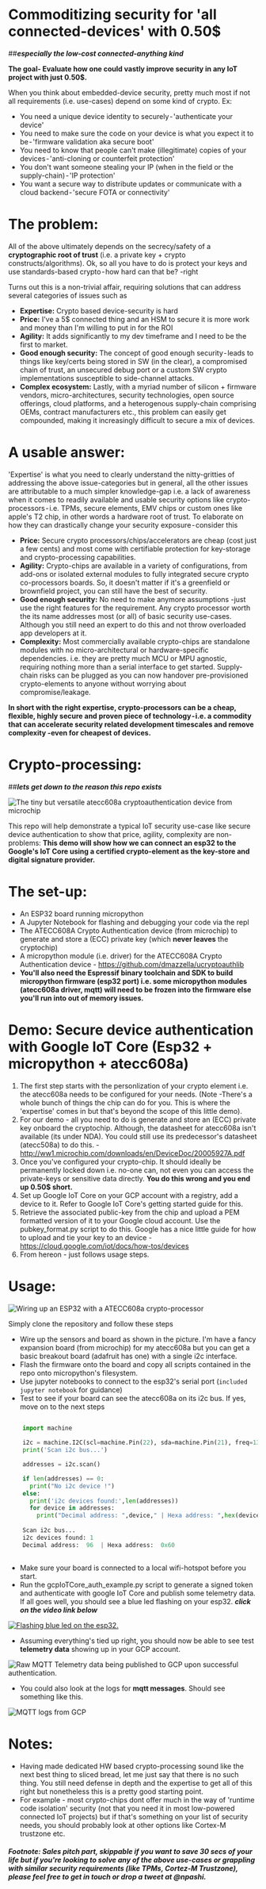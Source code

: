 # Commoditizing security for 'all connected-devices' with 0.50$
##***especially the low-cost connected-anything kind***

**The goal- Evaluate how one could vastly improve security in any IoT project with just 0.50$.** 

When you think about embedded-device security, pretty much most if not all requirements (i.e. use-cases) depend on some kind of crypto. Ex:
- You need a unique device identity to securely - 'authenticate your device'
- You need to make sure the code on your device is what you expect it to be - 'firmware validation aka secure boot'
- You need to know that people can't make (illegitimate) copies of your devices - 'anti-cloning or counterfeit protection'
- You don't want someone stealing your IP (when in the field or the supply-chain) - 'IP protection'
- You want a secure way to distribute updates or communicate with a cloud backend - 'secure FOTA or connectivity'

# The problem:
All of the above ultimately depends on the secrecy/safety of a **cryptographic root of trust** (i.e. a private key + crypto constructs/algorithms). Ok, so all you have to do is protect your keys and use standards-based crypto - how hard can that be? -right

Turns out this is a non-trivial affair, requiring solutions that can address several categories of issues such as
- **Expertise:** Crypto based device-security is hard
- **Price:** I've a 5$ connected thing and an HSM to secure it is more work and money than I'm willing to put in for the ROI
- **Agility:** It adds significantly to my dev timeframe and I need to be the first to market.
- **Good enough security:** The concept of good enough security - leads to things like key/certs being stored in SW (in the clear), a compromised chain of trust, an unsecured debug port or a custom SW crypto implementations susceptible to side-channel attacks.
- **Complex ecosystem:** Lastly, with a myriad number of silicon + firmware vendors, micro-architectures, security technologies, open source offerings, cloud platforms, and a heterogenous supply-chain comprising OEMs, contract manufacturers etc., this problem can easily get compounded, making it increasingly difficult to secure a mix of devices.

# A usable answer:
'Expertise' is what you need to clearly understand the nitty-gritties of addressing the above issue-categories but in general, all the other issues are attributable to a much simpler knowledge-gap i.e. a lack of awareness when it comes to readily available and usable security options like crypto-processors - i.e. TPMs, secure elements, EMV chips or custom ones like apple's T2 chip, in other words a hardware root of trust. To elaborate on how they can drastically change your security exposure - consider this
- **Price:** Secure crypto processors/chips/accelerators are cheap (cost just a few cents) and most come with certifiable protection for key-storage and crypto-processing capabilities.
- **Agility:** Crypto-chips are available in a variety of configurations, from add-ons or isolated external modules to fully integrated secure crypto co-processors boards. So, it doesn't matter if it's a greenfield or brownfield project, you can still have the best of security.
- **Good enough security:** No need to make anymore assumptions -just use the right features for the requirement. Any crypto processor worth the its name addresses most (or all) of basic security use-cases. Although you still need an expert to do this and not throw overloaded app developers at it.
- **Complexity:** Most commercially available crypto-chips are standalone modules with no micro-architectural or hardware-specific dependencies. i.e. they are pretty much MCU or MPU agnostic, requiring nothing more than a serial interface to get started. Supply-chain risks can be plugged as you can now handover pre-provisioned crypto-elements to anyone without worrying about compromise/leakage.

**In short with the right expertise, crypto-processors can be a cheap, flexible, highly secure and proven piece of technology - i.e. a commodity that can accelerate security related development timescales and remove complexity -even for cheapest of devices.**

# Crypto-processing: 
##***lets get down to the reason this repo exists***

![The tiny but versatile atecc608a cryptoauthentication device from microchip](https://github.com/nihalpasham/micropython_w_atecc608a_googleIotCoreAuth/blob/master/atecc608a_pic_LI%20(2).jpg)

This repo will help demonstrate a typical IoT security use-case like secure device authentication to show that price, agility, complexity are non-problems: **This demo will show how we can connect an esp32 to the Google's IoT Core using a certified crypto-element as the key-store and digital signature provider.**

# The set-up:
  - An ESP32 board running micropython
  - A Jupyter Notebook for flashing and debugging your code via the repl
  - The ATECC608A Crypto Authentication device (from microchip) to generate and store a (ECC) private key (which **never leaves** the cryptochip)
  - A micropython module (i.e. driver) for the ATECC608A Crypto Authentication device - https://github.com/dmazzella/ucryptoauthlib
  - **You'll also need the Espressif binary toolchain and SDK to build micropython firmware (esp32 port) i.e. some micropython modules (atecc608a driver, mqtt) will need to be frozen into the firmware else you'll run into out of memory issues.** 
  
# Demo: Secure device authentication with Google IoT Core (Esp32 + micropython + atecc608a)
  1. The first step starts with the personlization of your crypto element i.e. the atecc608a needs to be configured for your needs. (Note -There's a whole bunch of things the chip can do for you. This is where the 'expertise' comes in but that's beyond the scope of this little demo). 
  2. For our demo - all you need to do is generate and store an (ECC) private key onboard the cryptochip. Although, the datasheet for atecc608a isn't available (its under NDA). You could still use its predecessor's datasheet (atecc508a) to do this. - http://ww1.microchip.com/downloads/en/DeviceDoc/20005927A.pdf
  3. Once you've configured your crypto-chip. It should ideally be permanently locked down i.e. no-one can, not even you can access the private-keys or sensitive data directly. **You do this wrong and you end up 0.50$ short.**
  4. Set up Google IoT Core on your GCP account with a registry, add a device to it. Refer to Google IoT Core's getting started guide for this. 
  4. Retrieve the associated public-key from the chip and upload a PEM formatted version of it to your Google cloud account. Use the pubkey_format.py script to do this. Google has a nice little guide for how to upload and tie your key to an device - https://cloud.google.com/iot/docs/how-tos/devices
  5. From hereon - just follows usage steps. 
 
# Usage:

![Wiring up an ESP32 with a ATECC608a crypto-processor](https://github.com/nihalpasham/micropython_w_atecc608a_googleIotCoreAuth/blob/master/wiredup_atecc608a.jpg)

Simply clone the repository and follow these steps
  - Wire up the sensors and board as shown in the picture. I'm have a fancy expansion board (from microchip) for my atecc608a but you can get a basic breakout board (adafruit has one) with a single i2c interface.
  - Flash the firmware onto the board and copy all scripts contained in the repo onto micropython's filesystem.
  - Use jupyter notebooks to connect to the esp32's serial port (`included jupyter notebook` for guidance)
  - Test to see if your board can see the atecc608a on its i2c bus. If yes, move on to the next steps
  ```python
  
      import machine
      
      i2c = machine.I2C(scl=machine.Pin(22), sda=machine.Pin(21), freq=133000)
      print('Scan i2c bus...')

      addresses = i2c.scan()

      if len(addresses) == 0:
        print("No i2c device !")
      else:
        print('i2c devices found:',len(addresses))
        for device in addresses:  
          print("Decimal address: ",device," | Hexa address: ",hex(device))
       
      Scan i2c bus...
      i2c devices found: 1
      Decimal address:  96  | Hexa address:  0x60
      
  ```
  - Make sure your board is connected to a local wifi-hotspot before you start.
  - Run the gcpIoTCore_auth_example.py script to generate a signed token and authenticate with google IoT Core and publish some telemetry data. If all goes well, you should see a blue led flashing on your esp32. ***click on the video link below***
  
   [![Flashing blue led on the esp32.](https://img.youtube.com/vi/VYf0L76V8uE/maxresdefault.jpg)](https://youtu.be/VYf0L76V8uE) 
  
  - Assuming everything's tied up right, you should now be able to see test **telemetry data** showing up in your GCP account. 
  
  ![Raw MQTT Telemetry data being published to GCP upon successful authentication.](https://github.com/nihalpasham/micropython_w_atecc608a_googleIotCoreAuth/blob/master/telemetry_raw_mqtt_messages.png)
  
  - You could also look at the logs for **mqtt messages**. Should see something like this.
  
  ![MQTT logs from GCP](https://github.com/nihalpasham/micropython_w_atecc608a_googleIotCoreAuth/blob/master/google_cloud_mqtt_logs_LI.jpg)

# Notes:

  - Having made dedicated HW based crypto-processing sound like the next best thing to sliced bread, let me just say that there is no such thing. You still need defense in depth and the expertise to get all of this right but nonetheless this is a pretty good starting point. 
  - For example - most crypto-chips dont offer much in the way of 'runtime code isolation' security (not that you need it in most low-powered connected IoT projects) but if that's something on your list of security needs, you should probably look at other options like Cortex-M trustzone etc.  

##### Footnote: Sales pitch part, skippable if you want to save 30 secs of your life but if you're looking to solve any of the above use-cases or grappling with similar security requirements (like TPMs, Cortez-M Trustzone), please feel free to get in touch or drop a tweet at @npashi. 
